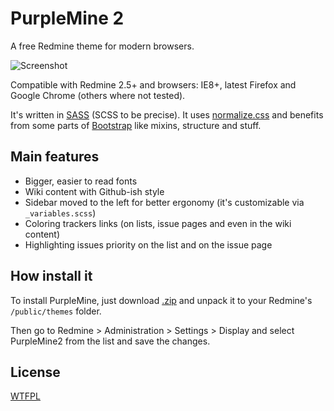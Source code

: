 # PurpleMine 2

A free Redmine theme for modern browsers.

![Screenshot](https://github.com/HolonGlobe/PurpleMine2/raw/master/screenshots/issues-list.png)

Compatible with Redmine 2.5+ and browsers: IE8+, latest Firefox and Google Chrome (others where not tested).

It's written in [SASS] (SCSS to be precise). It uses [normalize.css] and benefits from some parts of [Bootstrap][bootstrap-sass] like mixins, structure and stuff.

## Main features

* Bigger, easier to read fonts
* Wiki content with Github-ish style
* Sidebar moved to the left for better ergonomy (it's customizable via `_variables.scss`)
* Coloring trackers links (on lists, issue pages and even in the wiki content)
* Highlighting issues priority on the list and on the issue page

## How install it

To install PurpleMine, just download [.zip](https://github.com/HolonGlobe/PurpleMine2/archive/master.zip) and unpack it to your Redmine's `/public/themes` folder.

Then go to Redmine > Administration > Settings > Display and select PurpleMine2 from the list and save the changes.

## License

[WTFPL](http://www.wtfpl.net/)

[SASS]: http://sass-lang.com/
[normalize.css]: https://github.com/necolas/normalize.css
[bootstrap-sass]: https://github.com/twbs/bootstrap-sass